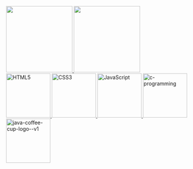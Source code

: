 <table>
  <a href="https://github.com/gustavorspires">
  <img height="180em" src="https://github-readme-stats.vercel.app/api?username=gustavorspires&show_icons=true&theme=tokyonight&include_all_commits=true&count_private=true"/>
  <img height="180em" src="https://github-readme-stats.vercel.app/api/top-langs/?username=gustavorspires&layout=compact&langs_count=6&theme=tokyonight"/></br>
  <img src="https://img.icons8.com/color/2x/html-5.png" width="120" alt="HTML5">
  <img src="https://img.icons8.com/color/2x/css3.png" width="120" alt="CSS3">
  <img src="https://static.vecteezy.com/system/resources/previews/027/127/560/non_2x/javascript-logo-javascript-icon-transparent-free-png.png" width="120" alt="JavaScript">
  <img width="120" src="https://img.icons8.com/fluency/120/c-programming.png" alt="c-programming"/>
  <img width="120" height="120" src="https://img.icons8.com/color/120/java-coffee-cup-logo--v1.png" alt="java-coffee-cup-logo--v1"/>
</table>
